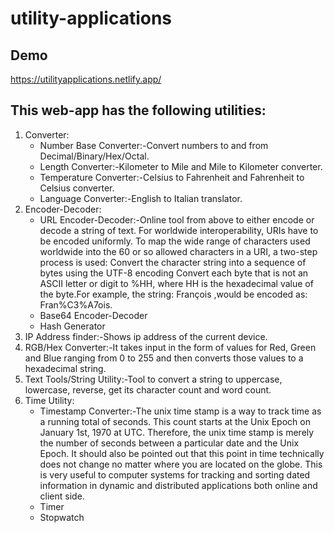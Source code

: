 # utility-applications

## Demo

https://utilityapplications.netlify.app/

## This web-app has the following utilities:

<ol>
<li>Converter:
  <ul>
    <li>Number Base Converter:-Convert numbers to and from Decimal/Binary/Hex/Octal.</li>
    <li>Length Converter:-Kilometer to Mile and Mile to Kilometer converter.</li>
    <li>Temperature Converter:-Celsius to Fahrenheit and Fahrenheit to Celsius converter.
</li>
    <li>Language Converter:-English to Italian translator.</li>
  </ul>
</li>
<li>Encoder-Decoder:
  <ul>
  <li>URL Encoder-Decoder:-Online tool from above to either encode or decode a string of text. For worldwide interoperability, URIs have to be encoded uniformly. To map the wide range of characters used worldwide into the 60 or so allowed characters in a URI, a two-step process is used: Convert the character string into a sequence of bytes using the UTF-8 encoding Convert each byte that is not an ASCII letter or digit to %HH, where HH is the hexadecimal value of the byte.For example, the string: François ,would be encoded as: Fran%C3%A7ois.</li>
  <li>Base64 Encoder-Decoder</li>
  <li>Hash Generator</li>
  </ul>
</li>
<li>IP Address finder:-Shows ip address of the current device.</li>
<li>RGB/Hex Converter:-It takes input in the form of values for Red, Green and Blue ranging from 0 to 255 and then converts those values to a hexadecimal string.</li>
<li>Text Tools/String Utility:-Tool to convert a string to uppercase, lowercase, reverse, get its character count and word count.</li>
<li>Time Utility:
<ul>
    <li>Timestamp Converter:-The unix time stamp is a way to track time as a running total of seconds. This count starts at the Unix Epoch on January 1st, 1970 at UTC. Therefore, the unix time stamp is merely the number of seconds between a particular date and the Unix Epoch. It should also be pointed out that this point in time technically does not change no matter where you are located on the globe. This is very useful to computer systems for tracking and sorting dated information in dynamic and distributed applications both online and client side.</li>
    <li>Timer</li>
    <li>Stopwatch</li>
  </ul>
</li>
</ol>
